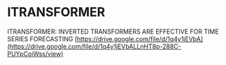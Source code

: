 # ITRANSFORMER
ITRANSFORMER: INVERTED TRANSFORMERS ARE EFFECTIVE FOR TIME SERIES FORECASTING
[https://drive.google.com/file/d/1q4y1jEVbA](https://drive.google.com/file/d/1q4y1jEVbALLnHT8p-288C-PUYpCoiWss/view)
